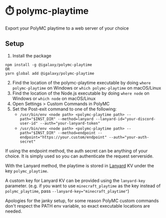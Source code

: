 # ⏱️ polymc-playtime

Export your PolyMC playtime to a web server of your choice

## Setup

1. Install the package

```
npm install -g @igalaxy/polymc-playtime
OR
yarn global add @igalaxy/polymc-playtime
```

2. Find the location of the polymc-playtime executable by doing `where polymc-playtime` on Windows or `which polymc-playtime` on macOS/Linux
3. Find the location of the Node.js executable by doing `where node` on Windows or `which node` on macOS/Linux
4. Open Settings > Custom Commands in PolyMC
5. Set the Post-exit command to one of the following:
   - `/usr/bin/env <node path> <polymc-playtime path> --path="$INST_DIR" --method=lanyard --lanyard-id="your-discord-user-id" --auth="your-lanyard-token"`
   - `/usr/bin/env <node path> <polymc-playtime path> --path="$INST_DIR" --method=endpoint --endpoint="https://your.custom/endpoint" --auth="your-auth-secret"`

If using the endpoint method, the auth secret can be anything of your choice. It is simply used so you can authenticate the request serverside.

With the Lanyard method, the playtime is stored in [Lanyard](https://github.com/Phineas/Lanyard) KV under the key `polymc_playtime`.

A custom key for Lanyard KV can be provided using the `lanyard-key` parameter. (e.g. if you want to use `minecraft_playtime` as the key instead of `polymc_playtime`, pass `--lanyard-key="minecraft_playtime"`)

Apologies for the janky setup, for some reason PolyMC custom commands don't respect the PATH env variable, so exact executable locations are needed.
